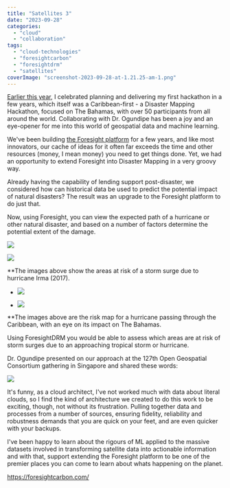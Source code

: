 ```yaml
---
title: "Satellites 3"
date: "2023-09-28"
categories: 
  - "cloud"
  - "collaboration"
tags: 
  - "cloud-technologies"
  - "foresightcarbon"
  - "foresightdrm"
  - "satellites"
coverImage: "screenshot-2023-09-28-at-1.21.25-am-1.png"
---
```


[Earlier this year](https://irwinium.wordpress.com/2023/04/21/is-this-the-caribbeans-first-hackathon-focused-on-disaster-mapping/), I celebrated planning and delivering my first hackathon in a few years, which itself was a Caribbean-first - a Disaster Mapping Hackathon, focused on The Bahamas, with over 50 participants from all around the world. Collaborating with Dr. Ogundipe has been a joy and an eye-opener for me into this world of geospatial data and machine learning.

We've been building [the Foresight platform](https://foresightcarbon.com/) for a few years, and like most innovators, our cache of ideas for it often far exceeds the time and other resources (money, I mean money) you need to get things done. Yet, we had an opportunity to extend Foresight into Disaster Mapping in a very groovy way.

Already having the capability of lending support post-disaster, we considered how can historical data be used to predict the potential impact of natural disasters? The result was an upgrade to the Foresight platform to do just that.

Now, using Foresight, you can view the expected path of a hurricane or other natural disaster, and based on a number of factors determine the potential extent of the damage.

[![](https://irwinium.files.wordpress.com/2023/09/screenshot-2023-09-28-at-1.21.46-am-1.png?w=1024)](https://irwinium.files.wordpress.com/2023/09/screenshot-2023-09-28-at-1.21.46-am-1.png)

[![](https://irwinium.files.wordpress.com/2023/09/screenshot-2023-09-28-at-1.21.25-am-1.png?w=1024)](https://irwinium.files.wordpress.com/2023/09/screenshot-2023-09-28-at-1.21.25-am-1.png)

\*\*The images above show the areas at risk of a storm surge due to hurricane Irma (2017).

- ![](https://irwinium.files.wordpress.com/2023/09/screenshot-2023-09-28-at-1.47.24-am.png?w=1024)
    
- ![](https://irwinium.files.wordpress.com/2023/09/screenshot-2023-09-28-at-1.47.42-am.png?w=1024)
    

\*\*The images above are the risk map for a hurricane passing through the Caribbean, with an eye on its impact on The Bahamas.

Using ForesightDRM you would be able to assess which areas are at risk of storm surges due to an approaching tropical storm or hurricane.

Dr. Ogundipe presented on our approach at the 127th Open Geospatial Consortium gathering in Singapore and shared these words:

[![](https://irwinium.files.wordpress.com/2023/09/screenshot-2023-09-28-at-1.33.00-am.png?w=568)](https://irwinium.files.wordpress.com/2023/09/screenshot-2023-09-28-at-1.33.00-am.png)

It's funny, as a cloud architect, I've not worked much with data about literal clouds, so I find the kind of architecture we created to do this work to be exciting, though, not without its frustration. Pulling together data and processes from a number of sources, ensuring fidelity, reliability and robustness demands that you are quick on your feet, and are even quicker with your backups.

I've been happy to learn about the rigours of ML applied to the massive datasets involved in transforming satellite data into actionable information and with that, support extending the Foresight platform to be one of the premier places you can come to learn about whats happening on the planet.

https://foresightcarbon.com/
